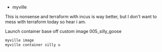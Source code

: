 * myville

This is nonsense and terraform with incus is way better, but I don't want to mess with terraform today so hear i am.

Launch container base off custom image 005_silly_goose
```bash
myville image
myville container silly u

```